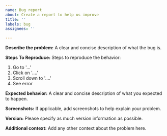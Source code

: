 ```yaml
---
name: Bug report
about: Create a report to help us improve
title: ''
labels: bug
assignees: ''

---
```


**Describe the problem:**
A clear and concise description of what the bug is.

**Steps To Reproduce:**
Steps to reproduce the behavior:
1. Go to '...'
2. Click on '....'
3. Scroll down to '....'
4. See error

**Expected behavior:**
A clear and concise description of what you expected to happen.

**Screenshots:**
If applicable, add screenshots to help explain your problem.

**Version:**
Please specify as much version information as possible.

**Additional context:**
Add any other context about the problem here.

